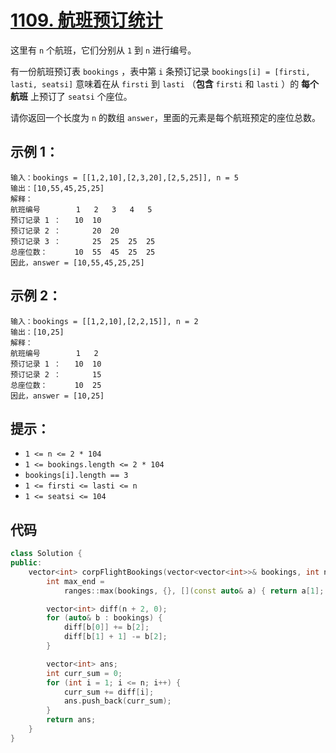 # [1109. 航班预订统计](https://leetcode.cn/problems/corporate-flight-bookings/)

这里有 `n` 个航班，它们分别从 `1` 到 `n` 进行编号。

有一份航班预订表 `bookings` ，表中第 `i` 条预订记录 `bookings[i] = [firsti, lasti, seatsi]` 意味着在从 `firsti` 到 `lasti` （**包含** `firsti` 和 `lasti` ）的 **每个航班** 上预订了 `seatsi` 个座位。

请你返回一个长度为 `n` 的数组 `answer`，里面的元素是每个航班预定的座位总数。

## **示例 1：**

```
输入：bookings = [[1,2,10],[2,3,20],[2,5,25]], n = 5
输出：[10,55,45,25,25]
解释：
航班编号        1   2   3   4   5
预订记录 1 ：   10  10
预订记录 2 ：       20  20
预订记录 3 ：       25  25  25  25
总座位数：      10  55  45  25  25
因此，answer = [10,55,45,25,25]
```

## **示例 2：**

```
输入：bookings = [[1,2,10],[2,2,15]], n = 2
输出：[10,25]
解释：
航班编号        1   2
预订记录 1 ：   10  10
预订记录 2 ：       15
总座位数：      10  25
因此，answer = [10,25]
```

## **提示：**

- `1 <= n <= 2 * 104`
- `1 <= bookings.length <= 2 * 104`
- `bookings[i].length == 3`
- `1 <= firsti <= lasti <= n`
- `1 <= seatsi <= 104`

## 代码

```cpp
class Solution {
public:
    vector<int> corpFlightBookings(vector<vector<int>>& bookings, int n) {
        int max_end =
            ranges::max(bookings, {}, [](const auto& a) { return a[1]; })[1];

        vector<int> diff(n + 2, 0);
        for (auto& b : bookings) {
            diff[b[0]] += b[2];
            diff[b[1] + 1] -= b[2];
        }

        vector<int> ans;
        int curr_sum = 0;
        for (int i = 1; i <= n; i++) {
            curr_sum += diff[i];
            ans.push_back(curr_sum);
        }
        return ans;
    }
}
```

